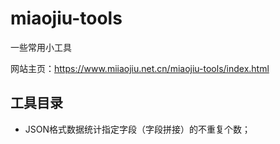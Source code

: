 # miaojiu-tools
一些常用小工具

网站主页：https://www.miiaojiu.net.cn/miaojiu-tools/index.html

## 工具目录
- JSON格式数据统计指定字段（字段拼接）的不重复个数；